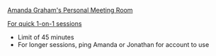 [Amanda Graham's Personal Meeting Room](https://zoom.us/j/2163539778)

[For quick 1-on-1 sessions](https://zoom.us/)  
- Limit of 45 minutes  
- For longer sessions, ping Amanda or Jonathan for account to use

